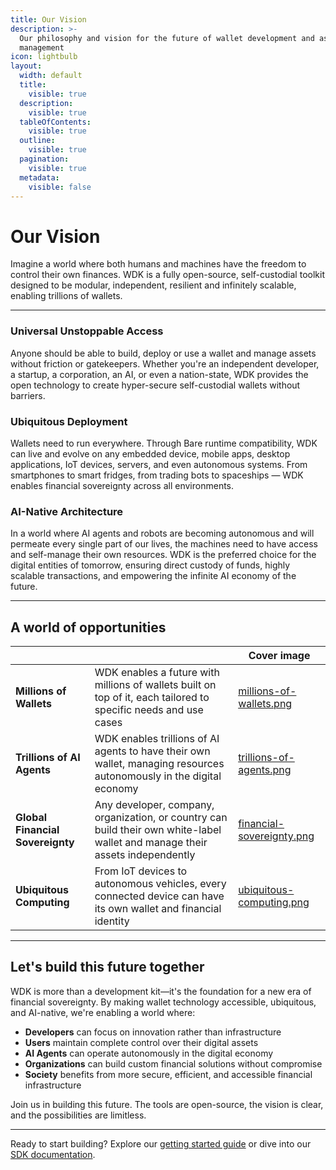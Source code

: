 ```yaml
---
title: Our Vision
description: >-
  Our philosophy and vision for the future of wallet development and asset
  management
icon: lightbulb
layout:
  width: default
  title:
    visible: true
  description:
    visible: true
  tableOfContents:
    visible: true
  outline:
    visible: true
  pagination:
    visible: true
  metadata:
    visible: false
---
```


# Our Vision

Imagine a world where both humans and machines have the freedom to control their own finances. WDK is a fully open-source, self-custodial toolkit designed to be modular, independent, resilient and infinitely scalable, enabling trillions of wallets. 

***

### **Universal Unstoppable Access**

Anyone should be able to build, deploy or use a wallet and manage assets without friction or gatekeepers. Whether you're an independent developer, a startup, a corporation, an AI, or even a nation-state, WDK provides the open technology to create hyper-secure self-custodial wallets without barriers.

### **Ubiquitous Deployment**

Wallets need to run everywhere. Through Bare runtime compatibility, WDK can live and evolve on any embedded device, mobile apps, desktop applications, IoT devices, servers, and even autonomous systems. From smartphones to smart fridges, from trading bots to spaceships — WDK enables financial sovereignty across all environments.

### **AI-Native Architecture**

In a world where AI agents and robots are becoming autonomous and will permeate every single part of our lives, the machines need to have access and self-manage their own resources. WDK is the preferred choice for the digital entities of tomorrow, ensuring direct custody of funds, highly scalable transactions, and empowering the infinite AI economy of the future.

***

## A world of opportunities

<table data-card-size="large" data-view="cards">
	<thead>
		<tr>
			<th></th>
			<th></th>
			<th data-hidden data-card-cover data-type="image">Cover image</th>
		</tr>
	</thead>
	<tbody>
		<tr>
			<td>
				<strong>Millions of Wallets</strong>
			</td>
			<td>WDK enables a future with millions of wallets built on top of it, each tailored to specific needs and use cases</td>
			<td>
				<a href="../assets/millions-of-wallets.png">millions-of-wallets.png</a>
			</td>
		</tr>
		<tr>
			<td>
				<strong>Trillions of AI Agents</strong>
			</td>
			<td>WDK enables trillions of AI agents to have their own wallet, managing resources autonomously in the digital economy</td>
			<td>
				<a href="../assets/trillions-of-agents.png">trillions-of-agents.png</a>
			</td>
		</tr>
		<tr>
			<td>
				<strong>Global Financial Sovereignty</strong>
			</td>
			<td>Any developer, company, organization, or country can build their own white-label wallet and manage their assets independently</td>
			<td>
				<a href="../assets/financial-sovereignty.png">financial-sovereignty.png</a>
			</td>
		</tr>
		<tr>
			<td>
				<strong>Ubiquitous Computing</strong>
			</td>
			<td>From IoT devices to autonomous vehicles, every connected device can have its own wallet and financial identity</td>
			<td>
				<a href="../assets/ubiquitous-computing.png">ubiquitous-computing.png</a>
			</td>
		</tr>
	</tbody>
</table>

***

## Let's build this future together

WDK is more than a development kit—it's the foundation for a new era of financial sovereignty. By making wallet technology accessible, ubiquitous, and AI-native, we're enabling a world where:

* **Developers** can focus on innovation rather than infrastructure
* **Users** maintain complete control over their digital assets
* **AI Agents** can operate autonomously in the digital economy
* **Organizations** can build custom financial solutions without compromise
* **Society** benefits from more secure, efficient, and accessible financial infrastructure

Join us in building this future. The tools are open-source, the vision is clear, and the possibilities are limitless.

***

Ready to start building? Explore our [getting started guide](../getting-started/prerequisites.md) or dive into our [SDK documentation](../sdk/getting-started.md).
